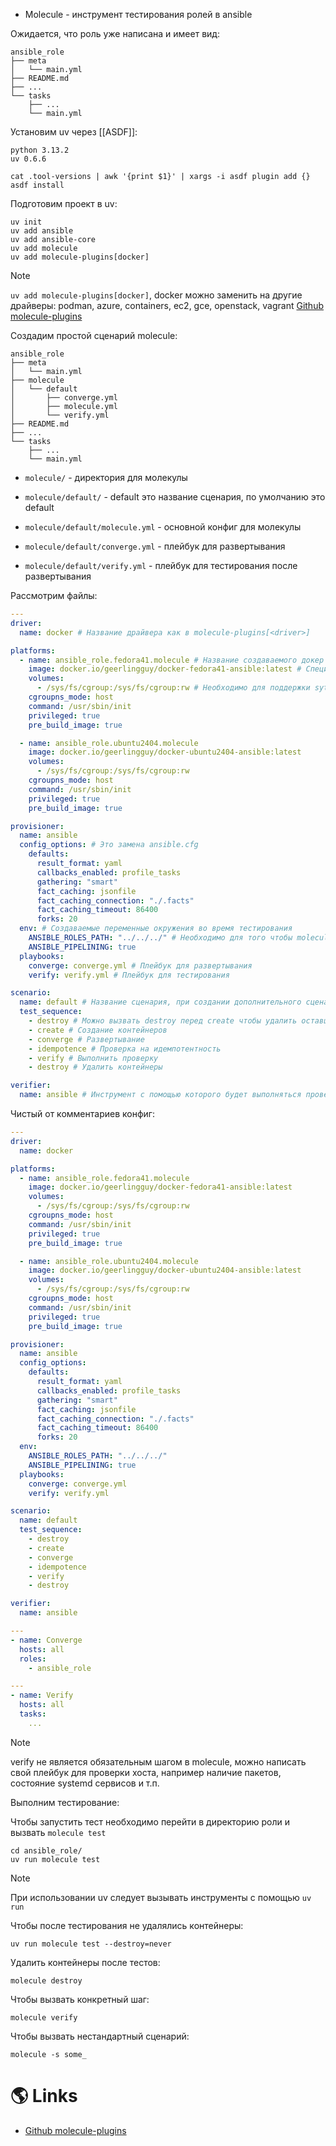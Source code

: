 - Molecule - инструмент тестирования ролей в ansible

Ожидается, что роль уже написана и имеет вид:

```shell
ansible_role
├── meta
│   └── main.yml
├── README.md
├── ...
└── tasks
    ├── ...
    └── main.yml
```

Установим uv через [[ASDF]]:

```shell title=.tool-versions
python 3.13.2
uv 0.6.6
```

```shell
cat .tool-versions | awk '{print $1}' | xargs -i asdf plugin add {}
asdf install
```

Подготовим проект в uv:

```shell
uv init
uv add ansible
uv add ansible-core
uv add molecule
uv add molecule-plugins[docker]
```

> [!note]
> `uv add molecule-plugins[docker]`, docker можно заменить на другие драйверы: podman, azure, containers, ec2, gce, openstack, vagrant
> [Github molecule-plugins](https://github.com/ansible-community/molecule-plugins)

Создадим простой сценарий molecule:

```shell
ansible_role
├── meta
│   └── main.yml
├── molecule
│   └── default
│       ├── converge.yml
│       ├── molecule.yml
│       └── verify.yml
├── README.md
├── ...
└── tasks
    ├── ...
    └── main.yml
```

- `molecule/` - директория для молекулы
- `molecule/default/` - default это название сценария, по умолчанию это default
- `molecule/default/molecule.yml` - основной конфиг для молекулы

- `molecule/default/converge.yml` - плейбук для развертывания
- `molecule/default/verify.yml` - плейбук для тестирования после развертывания

Рассмотрим файлы:

```yaml title=molecule.yml
---
driver:
  name: docker # Название драйвера как в molecule-plugins[<driver>]

platforms:
  - name: ansible_role.fedora41.molecule # Название создаваемого докер контейнера
    image: docker.io/geerlingguy/docker-fedora41-ansible:latest # Специально подготовленный образ для тестирования ansible
    volumes:
      - /sys/fs/cgroup:/sys/fs/cgroup:rw # Необходимо для поддержки sytemctl/systemd внутри контейнера
    cgroupns_mode: host
    command: /usr/sbin/init
    privileged: true
    pre_build_image: true

  - name: ansible_role.ubuntu2404.molecule
    image: docker.io/geerlingguy/docker-ubuntu2404-ansible:latest
    volumes:
      - /sys/fs/cgroup:/sys/fs/cgroup:rw
    cgroupns_mode: host
    command: /usr/sbin/init
    privileged: true
    pre_build_image: true

provisioner:
  name: ansible
  config_options: # Это замена ansible.cfg
    defaults:
      result_format: yaml
      callbacks_enabled: profile_tasks
      gathering: "smart"
      fact_caching: jsonfile
      fact_caching_connection: "./.facts"
      fact_caching_timeout: 86400
      forks: 20
  env: # Создаваемые переменные окружения во время тестирования
    ANSIBLE_ROLES_PATH: "../../../" # Необходимо для того чтобы molecule смогла найти роли
    ANSIBLE_PIPELINING: true
  playbooks:
    converge: converge.yml # Плейбук для развертывания
    verify: verify.yml # Плейбук для тестирования

scenario:
  name: default # Название сценария, при создании дополнительного сценария изменить название
  test_sequence:
    - destroy # Можно вызвать destroy перед create чтобы удалить оставшиеся контейнеры например при некорректом завершении работы
    - create # Создание контейнеров
    - converge # Развертывание
    - idempotence # Проверка на идемпотентность
    - verify # Выполнить проверку
    - destroy # Удалить контейнеры

verifier:
  name: ansible # Инструмент с помощью которого будет выполняться проверка, также доступны goss и testinfra
```

Чистый от комментариев конфиг:

```yaml title=molecule.yml
---
driver:
  name: docker

platforms:
  - name: ansible_role.fedora41.molecule
    image: docker.io/geerlingguy/docker-fedora41-ansible:latest
    volumes:
      - /sys/fs/cgroup:/sys/fs/cgroup:rw
    cgroupns_mode: host
    command: /usr/sbin/init
    privileged: true
    pre_build_image: true

  - name: ansible_role.ubuntu2404.molecule
    image: docker.io/geerlingguy/docker-ubuntu2404-ansible:latest
    volumes:
      - /sys/fs/cgroup:/sys/fs/cgroup:rw
    cgroupns_mode: host
    command: /usr/sbin/init
    privileged: true
    pre_build_image: true

provisioner:
  name: ansible
  config_options:
    defaults:
      result_format: yaml
      callbacks_enabled: profile_tasks
      gathering: "smart"
      fact_caching: jsonfile
      fact_caching_connection: "./.facts"
      fact_caching_timeout: 86400
      forks: 20
  env:
    ANSIBLE_ROLES_PATH: "../../../"
    ANSIBLE_PIPELINING: true
  playbooks:
    converge: converge.yml
    verify: verify.yml

scenario:
  name: default
  test_sequence:
    - destroy
    - create
    - converge
    - idempotence
    - verify
    - destroy

verifier:
  name: ansible
```

```yaml title=converge.yml
---
- name: Converge
  hosts: all
  roles:
    - ansible_role
```

```yaml title=verify.yml
---
- name: Verify
  hosts: all
  tasks:
    ...
```

> [!note]
>  verify не является обязательным шагом в molecule, можно написать свой плейбук для проверки хоста, например наличие пакетов, состояние systemd сервисов и т.п.

Выполним тестирование:

Чтобы запустить тест необходимо перейти в директорию роли и вызвать `molecule test`

```shell
cd ansible_role/
uv run molecule test
```

> [!note]
>  При использовании uv следует вызывать инструменты с помощью `uv run`

Чтобы после тестирования не удалялись контейнеры:

```shell
uv run molecule test --destroy=never
```

Удалить контейнеры после тестов:

```shell
molecule destroy
```

Чтобы вызвать конкретный шаг:

```shell
molecule verify
```

Чтобы вызвать нестандартный сценарий:

```shell
molecule -s some_
```

# 🌎 Links

- [Github molecule-plugins](https://github.com/ansible-community/molecule-plugins)
